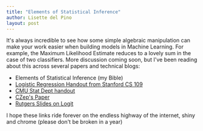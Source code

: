 ```yaml
---
title: "Elements of Statistical Inference"
author: Lisette del Pino
layout: post
---
```




It's always incredible to see how some simple algebraic manipulation can make your work easier when building models in Machine Learning. For example, the Maximum Likelihood Estimate reduces to a lovely sum in the case of two classifiers. More discussion coming soon, but I've been reading about this across several papers and technical blogs:

- Elements of Statistical Inference (my Bible)
- [Logistic Regression Handout from Stanford CS 109](https://web.stanford.edu/class/archive/cs/cs109/cs109.1178/lectureHandouts/220-logistic-regression.pdf)
- [CMU Stat Dept handout](https://www.stat.cmu.edu/~cshalizi/uADA/12/lectures/ch12.pdf)
- [CZep's Paper](https://czep.net/stat/mlelr.pdf)
- [Rutgers Slides on Logit](https://www.stat.rutgers.edu/home/pingli/papers/Logit.pdf)


I hope these links ride forever on the endless highway of the internet, shiny and chrome (please don't be broken in a year)